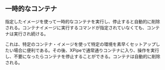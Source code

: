 ## 一時的なコンテナ

指定したイメージを使って一時的なコンテナを実行し、停止すると自動的に削除される。コンテナイメージに実行するコマンドが指定されていなくても、コンテナは実行され続ける。

これは、特定のコンテナ・イメージを使って特定の環境を素早くセットアップしたい場合に便利である。その後、XPipeで通常通りコンテナに入り、操作を実行し、不要になったらコンテナを停止することができる。コンテナは自動的に削除される。